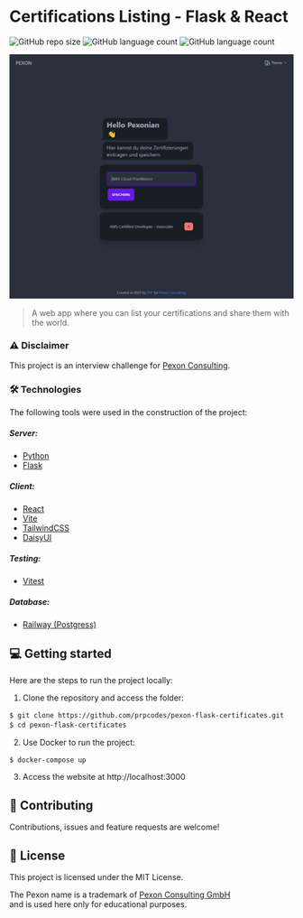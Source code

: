 # Certifications Listing - Flask & React

![GitHub repo size](https://img.shields.io/github/repo-size/prpcodes/pexon-flask-certificates?style=for-the-badge)
![GitHub language count](https://img.shields.io/github/languages/top/prpcodes/pexon-flask-certificates?style=for-the-badge)
![GitHub language count](https://img.shields.io/github/last-commit/prpcodes/pexon-flask-certificates?style=for-the-badge)

<img src="https://raw.githubusercontent.com/prpcodes/pexon-flask-certificates/main/client/public/website.png" alt="Screenshot of the website">

> A web app where you can list your certifications and share them with the world.

### ⚠️ Disclaimer

This project is an interview challenge for [Pexon Consulting](https://pexon-consulting.de/).

### 🛠 Technologies

The following tools were used in the construction of the project:

##### Server:

-   [Python](https://www.python.org/)
-   [Flask](https://flask.palletsprojects.com/en/2.0.x/)

##### Client:

-   [React](https://reactjs.org/)
-   [Vite](https://vitejs.dev/)
-   [TailwindCSS](https://tailwindcss.com/)
-   [DaisyUI](https://daisyui.com/)

##### Testing:

-   [Vitest]()

##### Database:

-   [Railway (Postgress)](https://railway.app/)

## 💻 Getting started

Here are the steps to run the project locally:

1. Clone the repository and access the folder:

```bash
$ git clone https://github.com/prpcodes/pexon-flask-certificates.git
$ cd pexon-flask-certificates
```

2.  Use Docker to run the project:

```bash
$ docker-compose up
```

3. Access the website at http://localhost:3000

## 🤝 Contributing

Contributions, issues and feature requests are welcome!

## 📝 License

This project is licensed under the MIT License.

The Pexon name is a trademark of [Pexon Consulting GmbH](https://pexon-consulting.de/) <br/> and is used here only for educational purposes.
